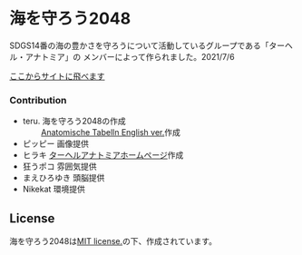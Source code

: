 # 海を守ろう2048
SDGS14番の海の豊かさを守ろうについて活動しているグループである「ターヘル・アナトミア」の
メンバーによって作られました。2021/7/6

 [ここからサイトに飛べます](https://teru1005.github.io/teru.github.io/)

### Contribution

 - teru. 海を守ろう2048の作成  
      　　  [Anatomische Tabelln English ver.](https://anatomischetabellen-english.jimdofree.com/)作成　　
 - ピッピー 画像提供
 - ヒラキ [ターヘルアナトミアホームページ](https://anatomischetabellen.jimdofree.com/)作成
 - 狂うポコ 雰囲気提供
 - まえひろゆき 頭脳提供
 - Nikekat 環境提供

## License
海を守ろう2048は[MIT license.](https://github.com/teru1005/teru.github.io/blob/main/LICENSE.txt)の下、作成されています。


